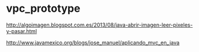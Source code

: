 # vpc_prototype

http://algoimagen.blogspot.com.es/2013/08/java-abrir-imagen-leer-pixeles-y-pasar.html

http://www.javamexico.org/blogs/jose_manuel/aplicando_mvc_en_java
